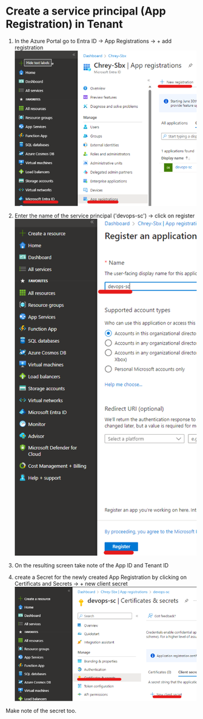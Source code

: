 # Create a service principal (App Registration) in Tenant

1. In the Azure Portal go to Entra ID -> App Registrations -> + add registration
![App Registrations](/imagery/entraid-appregs.png)

2. Enter the name of the service principal ('devops-sc') -> click on register
![Register](/imagery/appname-registter.png)

3. On the resulting screen take note of the App ID and Tenant ID

4. create a Secret for the newly created App Registration by clicking on Certificats and Secrets -> + new client secret
![Create Secret](/imagery/certandsecret-newclientsecret.png)

Make note of the secret too.